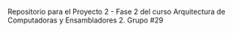 Repositorio para el Proyecto 2 - Fase 2 del curso Arquitectura de Computadoras y Ensambladores 2. 
Grupo #29